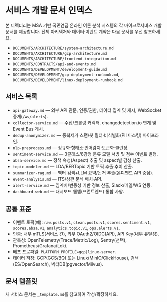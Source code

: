 # 서비스 개발 문서 인덱스

본 디렉터리는 MSA 기반 국민연금 온라인 여론 분석 시스템의 각 마이크로서비스 개발 문서를 제공합니다.
전체 아키텍처와 데이터·이벤트 계약은 다음 문서를 우선 참조하세요.

- `DOCUMENTS/ARCHITECTURE/system-architecture.md`
- `DOCUMENTS/ARCHITECTURE/gcp-architecture.md`
- `DOCUMENTS/ARCHITECTURE/frontend-integration.md`
- `DOCUMENTS/CONTRACTS/api-and-events.md`
- `DOCUMENTS/DEVELOPMENT/development-guide.md`
- `DOCUMENTS/DEVELOPMENT/gcp-deployment-runbook.md`, `DOCUMENTS/DEVELOPMENT/linux-deployment-runbook.md`

## 서비스 목록

- `api-gateway.md` — 외부 API 관문, 인증/권한, 데이터 집계 및 캐시, WebSocket 중계(`/ws/alerts`).
- `collector-service.md` — 수집/크롤링 커넥터. changedetection.io 연계 및 Event Bus 게시.
- `dedup-anonymizer.md` — 중복제거·스팸/봇 필터·비식별화(PII 마스킹) 파이프라인.
- `nlp-preprocess.md` — 정규화·형태소·언어감지·토큰화·클린징.
- `sentiment-service.md` — 3클래스/8감정 분류 모델 서빙 및 점수 이벤트 발행.
- `absa-service.md` — 정책 속성(Aspect) 추출 및 aspect별 감성 산출.
- `topic-modeler.md` — LDA/BERTopic 기반 토픽 추출·추이 산출.
- `summarizer-rag.md` — 벡터 검색+LLM 요약/논거 추출(온디맨드 API 중심).
- `event-analysis.md` — ITS/상관 분석 배치·API.
- `alert-service.md` — 임계치/변동성 기반 경보 산출, Slack/메일/WS 연동.
- `dashboard-web.md` — 대시보드 웹앱(프런트엔드) 통합 사양.

## 공통 표준

- 이벤트 토픽(예): `raw.posts.v1`, `clean.posts.v1`, `scores.sentiment.v1`, `scores.absa.v1`, `analytics.topic.v1`, `ops.alerts.v1`.
- 인증: 내부 mTLS(서비스 간), 외부 OAuth2/OIDC(API), API Key(내부 유틸성).
- 관측성: OpenTelemetry(Trace/Metric/Log), Sentry(선택), Prometheus/Grafana/Loki.
- 배포 프로파일: `PLATFORM_PROFILE=gcp|linux-server`.
- 데이터 저장: GCP(GCS/BQ) 또는 Linux(MinIO/ClickHouse), 검색(ES/OpenSearch), 벡터DB(pgvector/Milvus).

## 문서 템플릿

새 서비스 문서는 `_template.md`를 참고하여 작성/확장하세요.
